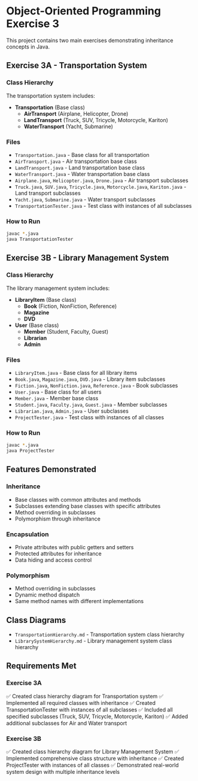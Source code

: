 # Object-Oriented Programming Exercise 3

This project contains two main exercises demonstrating inheritance concepts in Java.

## Exercise 3A - Transportation System

### Class Hierarchy
The transportation system includes:
- **Transportation** (Base class)
  - **AirTransport** (Airplane, Helicopter, Drone)
  - **LandTransport** (Truck, SUV, Tricycle, Motorcycle, Kariton)
  - **WaterTransport** (Yacht, Submarine)

### Files
- `Transportation.java` - Base class for all transportation
- `AirTransport.java` - Air transportation base class
- `LandTransport.java` - Land transportation base class
- `WaterTransport.java` - Water transportation base class
- `Airplane.java`, `Helicopter.java`, `Drone.java` - Air transport subclasses
- `Truck.java`, `SUV.java`, `Tricycle.java`, `Motorcycle.java`, `Kariton.java` - Land transport subclasses
- `Yacht.java`, `Submarine.java` - Water transport subclasses
- `TransportationTester.java` - Test class with instances of all subclasses

### How to Run
```bash
javac *.java
java TransportationTester
```

## Exercise 3B - Library Management System

### Class Hierarchy
The library management system includes:
- **LibraryItem** (Base class)
  - **Book** (Fiction, NonFiction, Reference)
  - **Magazine**
  - **DVD**
- **User** (Base class)
  - **Member** (Student, Faculty, Guest)
  - **Librarian**
  - **Admin**

### Files
- `LibraryItem.java` - Base class for all library items
- `Book.java`, `Magazine.java`, `DVD.java` - Library item subclasses
- `Fiction.java`, `NonFiction.java`, `Reference.java` - Book subclasses
- `User.java` - Base class for all users
- `Member.java` - Member base class
- `Student.java`, `Faculty.java`, `Guest.java` - Member subclasses
- `Librarian.java`, `Admin.java` - User subclasses
- `ProjectTester.java` - Test class with instances of all classes

### How to Run
```bash
javac *.java
java ProjectTester
```

## Features Demonstrated

### Inheritance
- Base classes with common attributes and methods
- Subclasses extending base classes with specific attributes
- Method overriding in subclasses
- Polymorphism through inheritance

### Encapsulation
- Private attributes with public getters and setters
- Protected attributes for inheritance
- Data hiding and access control

### Polymorphism
- Method overriding in subclasses
- Dynamic method dispatch
- Same method names with different implementations

## Class Diagrams
- `TransportationHierarchy.md` - Transportation system class hierarchy
- `LibrarySystemHierarchy.md` - Library management system class hierarchy

## Requirements Met

### Exercise 3A
✅ Created class hierarchy diagram for Transportation system
✅ Implemented all required classes with inheritance
✅ Created TransportationTester with instances of all subclasses
✅ Included all specified subclasses (Truck, SUV, Tricycle, Motorcycle, Kariton)
✅ Added additional subclasses for Air and Water transport

### Exercise 3B
✅ Created class hierarchy diagram for Library Management System
✅ Implemented comprehensive class structure with inheritance
✅ Created ProjectTester with instances of all classes
✅ Demonstrated real-world system design with multiple inheritance levels
